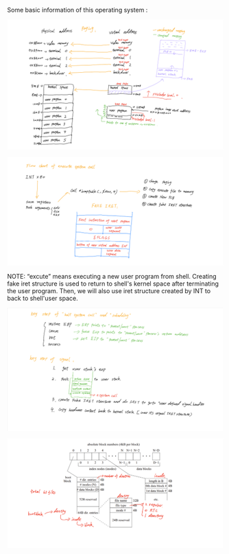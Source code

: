 Some basic information of this operating system :

![image](https://github.com/Yicheng-Lu-llll/ECE391-operating-system/blob/main/description/paging.jpg)



![image](https://github.com/Yicheng-Lu-llll/ECE391-operating-system/blob/main/description/systemcall.png)

NOTE: “excute” means executing a new user program from shell.
Creating fake iret structure is used to return to shell's kernel space after terminating the user program. Then, we will also use iret structure created by INT to back to shell'user space.


![image](https://github.com/Yicheng-Lu-llll/ECE391-operating-system/blob/main/description/halt_scheduling_signal.png)




![image](https://github.com/Yicheng-Lu-llll/ECE391-operating-system/blob/main/description/filesystem.jpg)
